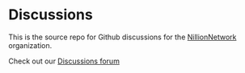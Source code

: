 # Discussions

This is the source repo for Github discussions for the [NillionNetwork](https://github.com/NillionNetwork) organization.

Check out our [Discussions forum](https://github.com/orgs/NillionNetwork/discussions)
